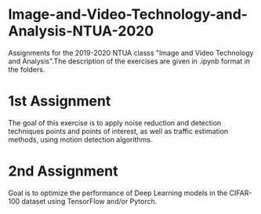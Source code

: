 # Image-and-Video-Technology-and-Analysis-NTUA-2020
Assignments for the 2019-2020 NTUA classs "Image and Video Technology and Analysis".The description of the exercises are given in .ipynb format in the folders.

# 1st Assignment
The goal of this exercise is to apply noise reduction and detection techniques
points and points of interest, as well as traffic estimation methods, using motion detection algorithms.


# 2nd Assignment
Goal is to optimize the performance of Deep Learning models in the CIFAR-100 dataset using TensorFlow and/or Pytorch.


